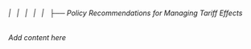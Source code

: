 ###### |   |   |   |   |   ├── Policy Recommendations for Managing Tariff Effects

*Add content here*